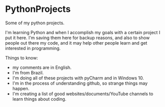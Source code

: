# PythonProjects
Some of my python projects.

I'm learning Python and when I accomplish my goals with a certain project I put it here. I'm saving them here for backup reasons, and also to show people out there my code, and it may help other people learn and get interested in programming.

Things to know:
- my comments are in English.
- I'm from Brazil.
- I'm doing all of these projects with pyCharm and in Windows 10.
- I'm in the process of understanding github, so strange things may happen.
- I'm creating a list of good websites/documents/YouTube channels to learn things about coding.
